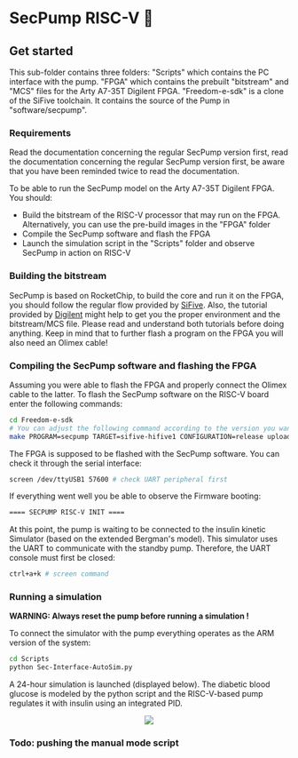 # SecPump RISC-V :syringe:

## Get started
This sub-folder contains three folders: "Scripts" which contains the PC interface with the pump. "FPGA" which contains the prebuilt "bitstream" and "MCS" files for the Arty A7-35T Digilent FPGA. "Freedom-e-sdk" is a clone of the SiFive toolchain. It contains the source of the Pump in "software/secpump".

### Requirements
Read the documentation concerning the regular SecPump version first, read the documentation concerning the regular SecPump version first, be aware that you have been reminded twice to read the documentation.

To be able to run the SecPump model on the Arty A7-35T Digilent FPGA. You should:
- Build the bitstream of the RISC-V processor that may run on the FPGA. Alternatively, you can use the pre-build images in the "FPGA" folder
- Compile the SecPump software and flash the FPGA
- Launch the simulation script in the "Scripts" folder and observe SecPump in action on RISC-V

### Building the bitstream

SecPump is based on RocketChip, to build the core and run it on the FPGA, you should follow the regular flow provided by [SiFive](https://github.com/sifive/freedom). Also, the tutorial provided by [Digilent](https://github.com/sifive/freedom) might help to get you the proper environment and the bitstream/MCS file. Please read and understand both tutorials before doing anything. Keep in mind that to further flash a program on the FPGA you will also need an Olimex cable!

### Compiling the SecPump software and flashing the FPGA

Assuming you were able to flash the FPGA and properly connect the Olimex cable to the latter. To flash the SecPump software on the RISC-V board enter the following commands:

~~~bash
cd Freedom-e-sdk
# You can adjust the following command according to the version you want
make PROGRAM=secpump TARGET=sifive-hifive1 CONFIGURATION=release upload
~~~

The FPGA is supposed to be flashed with the SecPump software. You can check it through the serial interface:
~~~bash
screen /dev/ttyUSB1 57600 # check UART peripheral first
~~~

If everything went well you be able to observe the Firmware booting:
~~~bash
==== SECPUMP RISC-V INIT ====
~~~

At this point, the pump is waiting to be connected to the insulin kinetic Simulator (based on the extended Bergman's model). This simulator uses the UART to communicate with the standby pump. Therefore, the UART console must first be closed:
~~~bash
ctrl+a+k # screen command
~~~

### Running a simulation

**WARNING: Always reset the pump before running a simulation !** 

To connect the simulator with the pump everything operates as the ARM version of the system:
~~~bash
cd Scripts
python Sec-Interface-AutoSim.py
~~~

A 24-hour simulation is launched (displayed below). The diabetic blood glucose is modeled by the python script and the RISC-V-based pump regulates it with insulin using an integrated PID.

<p align="center">
    <img src="https://github.com/r3glisss/SecPump/blob/master/Img/Sec-Vanilla.gif">
</p>

### Todo: pushing the manual mode script
